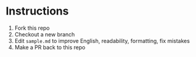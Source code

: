 # Instructions

1. Fork this repo
2. Checkout a new branch
3. Edit `sample.md` to improve English, readability, formatting, fix mistakes
4. Make a PR back to this repo
